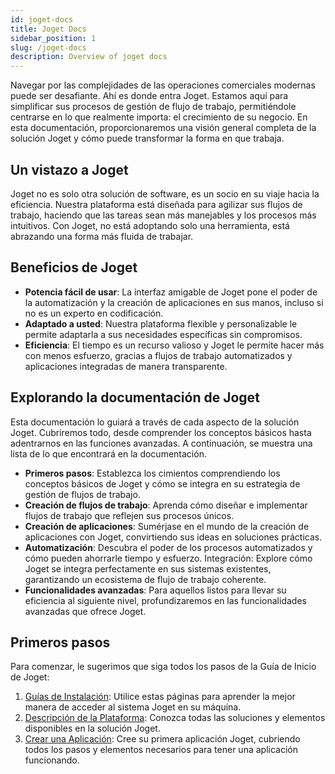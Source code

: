 ```yaml
---
id: joget-docs
title: Joget Docs
sidebar_position: 1
slug: /joget-docs
description: Overview of joget docs
---
```


Navegar por las complejidades de las operaciones comerciales modernas puede ser desafiante. Ahí es donde entra Joget. Estamos aquí para simplificar sus procesos de gestión de flujo de trabajo, permitiéndole centrarse en lo que realmente importa: el crecimiento de su negocio. En esta documentación, proporcionaremos una visión general completa de la solución Joget y cómo puede transformar la forma en que trabaja.

## Un vistazo a Joget

Joget no es solo otra solución de software, es un socio en su viaje hacia la eficiencia. Nuestra plataforma está diseñada para agilizar sus flujos de trabajo, haciendo que las tareas sean más manejables y los procesos más intuitivos. Con Joget, no está adoptando solo una herramienta, está abrazando una forma más fluida de trabajar.

## Beneficios de Joget

- **Potencia fácil de usar**: La interfaz amigable de Joget pone el poder de la automatización y la creación de aplicaciones en sus manos, incluso si no es un experto en codificación.
- **Adaptado a usted**: Nuestra plataforma flexible y personalizable le permite adaptarla a sus necesidades específicas sin compromisos.
- **Eficiencia**:  El tiempo es un recurso valioso y Joget le permite hacer más con menos esfuerzo, gracias a flujos de trabajo automatizados y aplicaciones integradas de manera transparente.

## Explorando la documentación de Joget

Esta documentación lo guiará a través de cada aspecto de la solución Joget. Cubriremos todo, desde comprender los conceptos básicos hasta adentrarnos en las funciones avanzadas. A continuación, se muestra una lista de lo que encontrará en la documentación.

- **Primeros pasos**: Establezca los cimientos comprendiendo los conceptos básicos de Joget y cómo se integra en su estrategia de gestión de flujos de trabajo.
- **Creación de flujos de trabajo**: Aprenda cómo diseñar e implementar flujos de trabajo que reflejen sus procesos únicos.
- **Creación de aplicaciones**: Sumérjase en el mundo de la creación de aplicaciones con Joget, convirtiendo sus ideas en soluciones prácticas.
- **Automatización**: Descubra el poder de los procesos automatizados y cómo pueden ahorrarle tiempo y esfuerzo.
Integración: Explore cómo Joget se integra perfectamente en sus sistemas existentes, garantizando un ecosistema de flujo de trabajo coherente.
- **Funcionalidades avanzadas**: Para aquellos listos para llevar su eficiencia al siguiente nivel, profundizaremos en las funcionalidades avanzadas que ofrece Joget.

## Primeros pasos

Para comenzar, le sugerimos que siga todos los pasos de la Guía de Inicio de Joget:

1. [Guías de Instalación](./getting-started/installing-guides): Utilice estas páginas para aprender la mejor manera de acceder al sistema Joget en su máquina.
2. [Descripción de la Plataforma](./getting-started/platform-overview): Conozca todas las soluciones y elementos disponibles en la solución Joget.
3. [Crear una Aplicación](./getting-started/create-an-app): Cree su primera aplicación Joget, cubriendo todos los pasos y elementos necesarios para tener una aplicación funcionando.

